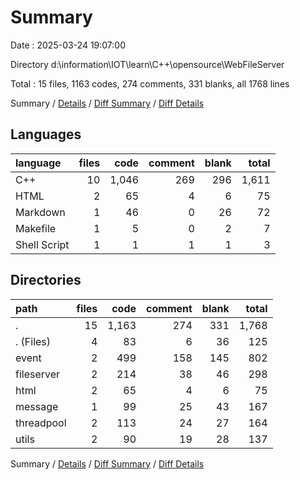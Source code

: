 # Summary

Date : 2025-03-24 19:07:00

Directory d:\\information\\IOT\\learn\\C++\\opensource\\WebFileServer

Total : 15 files,  1163 codes, 274 comments, 331 blanks, all 1768 lines

Summary / [Details](details.md) / [Diff Summary](diff.md) / [Diff Details](diff-details.md)

## Languages
| language | files | code | comment | blank | total |
| :--- | ---: | ---: | ---: | ---: | ---: |
| C++ | 10 | 1,046 | 269 | 296 | 1,611 |
| HTML | 2 | 65 | 4 | 6 | 75 |
| Markdown | 1 | 46 | 0 | 26 | 72 |
| Makefile | 1 | 5 | 0 | 2 | 7 |
| Shell Script | 1 | 1 | 1 | 1 | 3 |

## Directories
| path | files | code | comment | blank | total |
| :--- | ---: | ---: | ---: | ---: | ---: |
| . | 15 | 1,163 | 274 | 331 | 1,768 |
| . (Files) | 4 | 83 | 6 | 36 | 125 |
| event | 2 | 499 | 158 | 145 | 802 |
| fileserver | 2 | 214 | 38 | 46 | 298 |
| html | 2 | 65 | 4 | 6 | 75 |
| message | 1 | 99 | 25 | 43 | 167 |
| threadpool | 2 | 113 | 24 | 27 | 164 |
| utils | 2 | 90 | 19 | 28 | 137 |

Summary / [Details](details.md) / [Diff Summary](diff.md) / [Diff Details](diff-details.md)